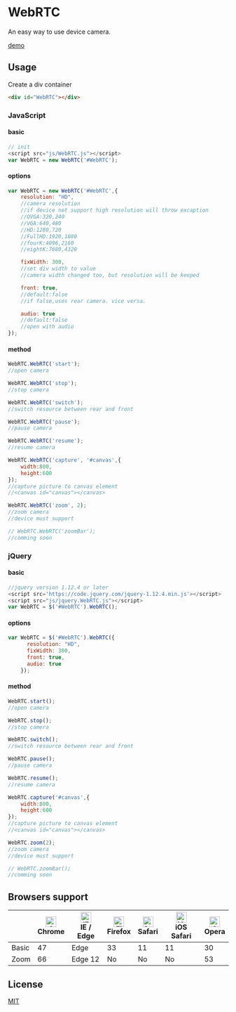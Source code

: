 # WebRTC
An easy way to use device camera.

[demo](https://ziard.github.io/WebRTC/index.html)

## Usage
Create a div container
```html
<div id="WebRTC"></div>
```

### JavaScript

#### basic
```javascript
// init
<script src="js/WebRTC.js"></script>
var WebRTC = new WebRTC('#WebRTC');
```
#### options
```javascript
var WebRTC = new WebRTC('#WebRTC',{
	resolution: "HD",
	//camera resolution
	//if device not support high resolution will throw excaption
	//QVGA:320,240
	//VGA:640,480
	//HD:1280,720
	//FullHD:1920,1080
	//fourK:4096,2160
	//eightK:7680,4320

	fixWidth: 300,
	//set div width to value
	//camera width changed too, but resolution will be keeped

	front: true,
	//default:false
	//if false,uses rear camera. vice versa. 

	audio: true
	//default:false
	//open with audio
});
```
#### method
```javascript
WebRTC.WebRTC('start');
//open camera

WebRTC.WebRTC('stop');
//stop camera

WebRTC.WebRTC('switch');
//switch resource between rear and front

WebRTC.WebRTC('pause');
//pause camera

WebRTC.WebRTC('resume');
//resume camera

WebRTC.WebRTC('capture', '#canvas',{
	width:800,
	height:600
});
//capture picture to canvas element
//<canvas id="canvas"></canvas>

WebRTC.WebRTC('zoom', 2);
//zoom camera
//device must support

// WebRTC.WebRTC('zoomBar');
//comming soon
```


### jQuery

#### basic
```javascript
//jquery version 1.12.4 or later
<script src='https://code.jquery.com/jquery-1.12.4.min.js'></script>
<script src="js/jquery.WebRTC.js"></script>
var WebRTC = $('#WebRTC').WebRTC();
```

#### options
```javascript
var WebRTC = $('#WebRTC').WebRTC({
      resolution: "HD",
      fixWidth: 300,
      front: true,
      audio: true
    });
```
#### method
```javascript
WebRTC.start();
//open camera

WebRTC.stop();
//stop camera

WebRTC.switch();
//switch resource between rear and front

WebRTC.pause();
//pause camera

WebRTC.resume();
//resume camera

WebRTC.capture('#canvas',{
	width:800,
	height:600
});
//capture picture to canvas element
//<canvas id="canvas"></canvas>

WebRTC.zoom(2);
//zoom camera
//device must support

// WebRTC.zoomBar();
//comming soon
```

## Browsers support

|| <img src="https://raw.githubusercontent.com/alrra/browser-logos/master/src/chrome/chrome_48x48.png" alt="Chrome" width="24px" height="24px" /></br>Chrome | <img src="https://raw.githubusercontent.com/alrra/browser-logos/master/src/edge/edge_48x48.png" alt="IE / Edge" width="24px" height="24px" /></br>IE / Edge | <img src="https://raw.githubusercontent.com/alrra/browser-logos/master/src/firefox/firefox_48x48.png" alt="Firefox" width="24px" height="24px" /></br>Firefox | <img src="https://raw.githubusercontent.com/alrra/browser-logos/master/src/safari/safari_48x48.png" alt="Safari" width="24px" height="24px" /></br>Safari | <img src="https://raw.githubusercontent.com/alrra/browser-logos/master/src/safari-ios/safari-ios_48x48.png" alt="iOS Safari" width="24px" height="24px" /></br>iOS Safari | <img src="https://raw.githubusercontent.com/alrra/browser-logos/master/src/opera/opera_48x48.png" alt="Opera" width="24px" height="24px" /></br>Opera |
| --------- | --------- | --------- | --------- | --------- | --------- | --------- |
| Basic| 47| Edge| 33| 11| 11| 30
| Zoom| 66| Edge 12| No| No| No| 53

## License
[MIT](https://choosealicense.com/licenses/mit/)
